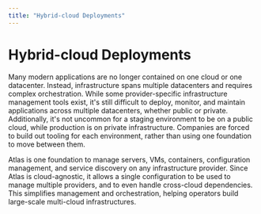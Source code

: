 ```yaml
---
title: "Hybrid-cloud Deployments"
---
```

# Hybrid-cloud Deployments

Many modern applications are no longer contained on one cloud or one datacenter. Instead, infrastructure spans multiple datacenters and requires complex orchestration. While some provider-specific infrastructure management tools exist, it's still difficult to deploy, monitor, and maintain applications across multiple datacenters, whether public or private. Additionally, it's not uncommon for a staging environment to be on a public cloud, while production is on private infrastructure. Companies are forced to build out tooling for each environment, rather than using one foundation to move between them.

Atlas is one foundation to manage servers, VMs, containers, configuration management, and service discovery on any infrastructure provider. Since Atlas is cloud-agnostic, it allows a single configuration to be used to manage multiple providers, and to even handle cross-cloud dependencies. This simplifies management and orchestration, helping operators build large-scale multi-cloud infrastructures.